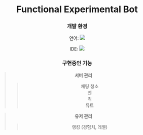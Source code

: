 <div align=center>

# Functional Experimental Bot



### 개발 환경

언어: <a href="https://discordpy.readthedocs.io/en/stable/"><img src="https://img.shields.io/badge/discord.py-3776AB?style=flat-square&logo=Python&logoColor=white"/></a>

IDE: <a href="https://code.visualstudio.com/"><img src="https://img.shields.io/badge/VSC-007ACC?style=flat-square&logo=Visual Studio Code&logoColor=white"/></a>

### 구현중인 기능

> **서버 관리**
>> 채팅 청소 <br>
>> 밴<br>
>> 킥<br>
>> 뮤트<Br>

> **유저 관리**
>> 랭킹 (경험치, 레벨)<br>


















</div>